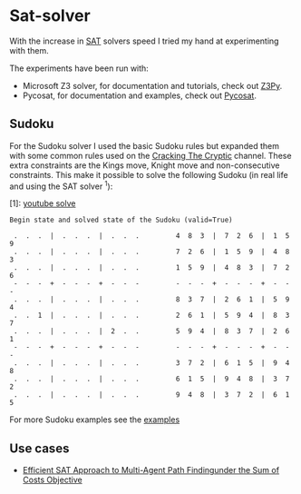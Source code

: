 # Sat-solver

With the increase in [SAT][sat-wiki] solvers speed I tried my hand at experimenting with them.

The experiments have been run with:
 - Microsoft Z3 solver, for documentation and tutorials, check out [Z3Py][z3py-docs].
 - Pycosat, for documentation and examples, check out [Pycosat][pycosat-docs].


[sat-wiki]: https://en.wikipedia.org/wiki/Boolean_satisfiability_problem
[z3py-docs]: https://ericpony.github.io/z3py-tutorial/guide-examples.htm
[pycosat-docs]: https://github.com/ContinuumIO/pycosat


## Sudoku

For the Sudoku solver I used the basic Sudoku rules but expanded them with some 
common rules used on the [Cracking The Cryptic][ctc] channel.
These extra constraints are the Kings move, Knight move and non-consecutive constraints. 
This make it possible to solve the following Sudoku (in real life and using the SAT solver <sup>1</sup>):


[ctc]: https://www.youtube.com/channel/UCC-UOdK8-mIjxBQm_ot1T-Q
[1]: [youtube solve](https://www.youtube.com/watch?v=yKf9aUIxdb4)

```
Begin state and solved state of the Sudoku (valid=True)

 .  .  .  |  .  .  .  |  .  .  . 		 4  8  3  |  7  2  6  |  1  5  9 
 .  .  .  |  .  .  .  |  .  .  . 		 7  2  6  |  1  5  9  |  4  8  3 
 .  .  .  |  .  .  .  |  .  .  . 		 1  5  9  |  4  8  3  |  7  2  6 
 -  -  -  +  -  -  -  +  -  -  - 		 -  -  -  +  -  -  -  +  -  -  - 
 .  .  .  |  .  .  .  |  .  .  . 		 8  3  7  |  2  6  1  |  5  9  4 
 .  .  1  |  .  .  .  |  .  .  . 		 2  6  1  |  5  9  4  |  8  3  7 
 .  .  .  |  .  .  .  |  2  .  . 		 5  9  4  |  8  3  7  |  2  6  1 
 -  -  -  +  -  -  -  +  -  -  - 		 -  -  -  +  -  -  -  +  -  -  - 
 .  .  .  |  .  .  .  |  .  .  . 		 3  7  2  |  6  1  5  |  9  4  8 
 .  .  .  |  .  .  .  |  .  .  . 		 6  1  5  |  9  4  8  |  3  7  2 
 .  .  .  |  .  .  .  |  .  .  . 		 9  4  8  |  3  7  2  |  6  1  5
```

For more Sudoku examples see the [examples](/sudoku/sudoku_examples.py)

## Use cases
- [Efficient SAT Approach to Multi-Agent Path Findingunder the Sum of Costs Objective](https://www.andrew.cmu.edu/user/gswagner/workshop/IJCAI_2016_WOMPF_paper_5.pdf)
